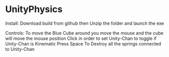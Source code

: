 # UnityPhysics

Install: Download build from github then Unzip the folder and launch the exe

Controls:
To move the Blue Cube around you move the mouse and the cube will move the mouse position
Click in order to set Unity-Chan to toggle if Unity-Chan is Kinematic 
Press Space To Destroy all the springs connected to Unity-Chan
